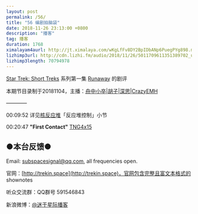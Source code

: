 ```yaml
---
layout: post
permalink: /56/
title: "56 编剧拍脑袋"
date: 2018-11-26 23:13:00 +0800
description: "播客"
tag: 播客 
duration: 1768
ximalayam4aurl: http://jt.ximalaya.com/wKgLfFv8DY2BpIDbANp6PuegPYg898.m4a?channel=rss&album_id=3135361&track_id=139777979&uid=6418191&jt=http://audio.xmcdn.com/group53/M04/14/C1/wKgLfFv8DY2BpIDbANp6PuegPYg898.m4a
lizhimp3url: http://cdn.lizhi.fm/audio/2018/11/26/5011709611351389702_ud.mp3
lizhimp3length: 70794978
---   
```


[Star Trek: Short Treks](http://memory-alpha.wikia.com/wiki/Star_Trek%3A_Short_Treks) 系列第一集 [Runaway](http://memory-alpha.wikia.com/wiki/Runaway_(episode)) 的剧评

本期节目录制于20181104，主播：[舟中小卒](http://weibo.com/u/3044338061)\|[胡子](https://weibo.com/p/1005051764117203)\|[深思](mailto:deepthought@trekin.space)\|[CrazyEMH](mailto:emh@trekin.space)

————

00:09:52 详见[核反应堆](https://zh.wikipedia.org/wiki/%E6%A0%B8%E5%8F%8D%E5%BA%94%E5%A0%86)「反应堆控制」小节

00:20:47 **&quot;First Contact&quot;** [TNG](http://memory-alpha.wikia.com/wiki/TNG)[4x15](http://memory-alpha.wikia.com/wiki/TNG_Season_4)

## ●本台反馈●

Email: [subspacesignal@qq.com](mailto:subspacesignal@qq.com), all frequencies open.

官网：[http://trekin.space](http://trekin.space)，官网包含完整且富文本格式的 shownotes

听众交流群：QQ群号 591546843

新浪微博：[@迷于星际播客](http://weibo.com/lostinst)
